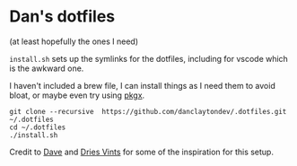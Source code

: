 # Dan's dotfiles
(at least hopefully the ones I need)

`install.sh` sets up the symlinks for the dotfiles, including for vscode which is the awkward one.

I haven't included a brew file, I can install things as I need them to avoid bloat, or maybe even try using [pkgx](https://pkgx.sh/).

```
git clone --recursive  https://github.com/danclaytondev/.dotfiles.git ~/.dotfiles
cd ~/.dotfiles
./install.sh
```

Credit to [Dave](https://github.com/davidmeredith/dotfiles) and [Dries Vints](https://github.com/driesvints/dotfiles) for some of the inspiration for this setup.

